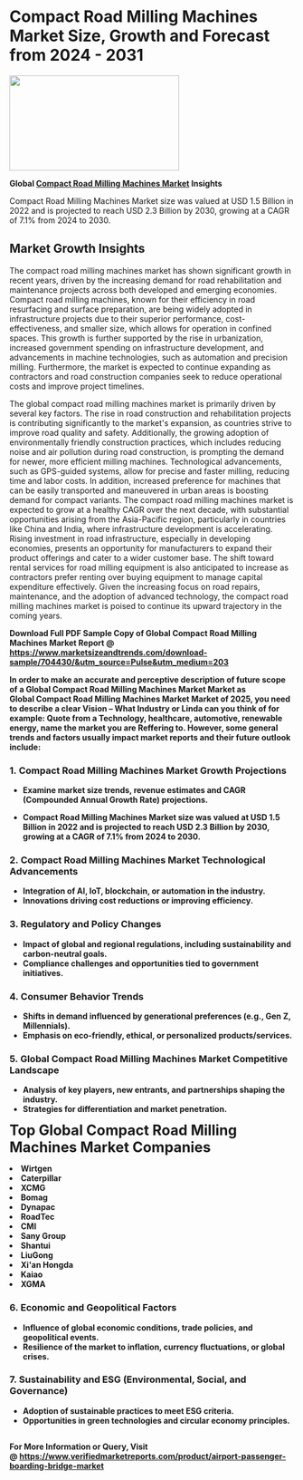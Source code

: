 <H1>Compact Road Milling Machines Market Size, Growth and Forecast from 2024 - 2031</H1><img class="aligncenter size-medium wp-image-584254" src="https://thirdeyenews.in/wp-content/uploads/2024/09/Global-Market-Research-300x168.jpeg" alt="" width="300" height="168" /><p><strong>Global&nbsp;<a href="https://www.marketsizeandtrends.com/download-sample/704430/&amp;utm_source=Pulse&amp;utm_medium=203">Compact Road Milling Machines Market</a> Insights</strong></p><p>Compact Road Milling Machines Market size was valued at USD 1.5 Billion in 2022 and is projected to reach USD 2.3 Billion by 2030, growing at a CAGR of 7.1% from 2024 to 2030.</p><p><h2>Market Growth Insights</h2> <p>The compact road milling machines market has shown significant growth in recent years, driven by the increasing demand for road rehabilitation and maintenance projects across both developed and emerging economies. Compact road milling machines, known for their efficiency in road resurfacing and surface preparation, are being widely adopted in infrastructure projects due to their superior performance, cost-effectiveness, and smaller size, which allows for operation in confined spaces. This growth is further supported by the rise in urbanization, increased government spending on infrastructure development, and advancements in machine technologies, such as automation and precision milling. Furthermore, the market is expected to continue expanding as contractors and road construction companies seek to reduce operational costs and improve project timelines.</p> <p><strong></strong></p> <p>The global compact road milling machines market is primarily driven by several key factors. The rise in road construction and rehabilitation projects is contributing significantly to the market's expansion, as countries strive to improve road quality and safety. Additionally, the growing adoption of environmentally friendly construction practices, which includes reducing noise and air pollution during road construction, is prompting the demand for newer, more efficient milling machines. Technological advancements, such as GPS-guided systems, allow for precise and faster milling, reducing time and labor costs. In addition, increased preference for machines that can be easily transported and maneuvered in urban areas is boosting demand for compact variants. The compact road milling machines market is expected to grow at a healthy CAGR over the next decade, with substantial opportunities arising from the Asia-Pacific region, particularly in countries like China and India, where infrastructure development is accelerating. Rising investment in road infrastructure, especially in developing economies, presents an opportunity for manufacturers to expand their product offerings and cater to a wider customer base. The shift toward rental services for road milling equipment is also anticipated to increase as contractors prefer renting over buying equipment to manage capital expenditure effectively. Given the increasing focus on road repairs, maintenance, and the adoption of advanced technology, the compact road milling machines market is poised to continue its upward trajectory in the coming years.</p> <p><strong></p><p><span class=""><strong>Download Full PDF Sample Copy of Global Compact Road Milling Machines Market Report</strong> @ <a href="https://www.marketsizeandtrends.com/download-sample/704430/&amp;utm_source=Pulse&amp;utm_medium=203" target="_blank">https://www.marketsizeandtrends.com/download-sample/704430/&amp;utm_source=Pulse&amp;utm_medium=203</a></span></p><p>In order to make an accurate and perceptive description of future scope of a Global&nbsp;Compact Road Milling Machines Market Market as Global&nbsp;Compact Road Milling Machines Market Market of 2025, you need to describe a clear Vision &ndash; What Industry or Linda can you think of for example: Quote from a Technology, healthcare, automotive, renewable energy, name the market you are Reffering to. However, some general trends and factors usually impact market reports and their future outlook include:</p><h3>1.&nbsp;<strong>Compact Road Milling Machines Market Growth Projections</strong></h3><ul><li>Examine market size trends, revenue estimates and CAGR (Compounded Annual Growth Rate) projections.</li><li><p>Compact Road Milling Machines Market size was valued at USD 1.5 Billion in 2022 and is projected to reach USD 2.3 Billion by 2030, growing at a CAGR of 7.1% from 2024 to 2030.</p></li></ul><h3>2.&nbsp;<strong>Compact Road Milling Machines Market Technological Advancements</strong></h3><ul><li>Integration of AI, IoT, blockchain, or automation in the industry.</li><li>Innovations driving cost reductions or improving efficiency.</li></ul><h3>3.&nbsp;<strong>Regulatory and Policy Changes</strong></h3><ul><li>Impact of global and regional regulations, including sustainability and carbon-neutral goals.</li><li>Compliance challenges and opportunities tied to government initiatives.</li></ul><h3>4.&nbsp;<strong>Consumer Behavior Trends</strong></h3><ul><li>Shifts in demand influenced by generational preferences (e.g., Gen Z, Millennials).</li><li>Emphasis on eco-friendly, ethical, or personalized products/services.</li></ul><h3>5.&nbsp;<strong>Global Compact Road Milling Machines Market Competitive Landscape</strong></h3><ul><li>Analysis of key players, new entrants, and partnerships shaping the industry.</li><li>Strategies for differentiation and market penetration.</li></ul><p data-pm-slice="1 1 []"><span style="color: inherit; font-family: inherit; font-size: 25px;">Top Global Compact Road Milling Machines Market Companies</span></p><div class="" data-test-id=""><p><li>Wirtgen</li><li> Caterpillar</li><li> XCMG</li><li> Bomag</li><li> Dynapac</li><li> RoadTec</li><li> CMI</li><li> Sany Group</li><li> Shantui</li><li> LiuGong</li><li> Xi'an Hongda</li><li> Kaiao</li><li> XGMA</li></p></div><h3>6.&nbsp;<strong>Economic and Geopolitical Factors</strong></h3><ul><li>Influence of global economic conditions, trade policies, and geopolitical events.</li><li>Resilience of the market to inflation, currency fluctuations, or global crises.</li></ul><h3>7.&nbsp;<strong>Sustainability and ESG (Environmental, Social, and Governance)</strong></h3><ul><li>Adoption of sustainable practices to meet ESG criteria.</li><li>Opportunities in green technologies and circular economy principles.</li></ul><h2><strong style="font-size: 14px;">For More Information or Query, Visit @&nbsp;</strong><a style="background-color: #ffffff; font-size: 14px;" href="https://www.marketsizeandtrends.com/report/compact-road-milling-machines-market/" target="_blank">https://www.verifiedmarketreports.com/product/airport-passenger-boarding-bridge-market</a></h2>
